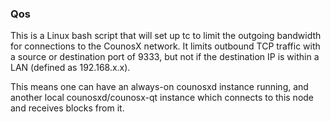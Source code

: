 ### Qos ###

This is a Linux bash script that will set up tc to limit the outgoing bandwidth for connections to the CounosX network. It limits outbound TCP traffic with a source or destination port of 9333, but not if the destination IP is within a LAN (defined as 192.168.x.x).

This means one can have an always-on counosxd instance running, and another local counosxd/counosx-qt instance which connects to this node and receives blocks from it.
